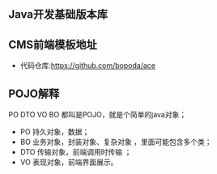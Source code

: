 Java开发基础版本库
-

CMS前端模板地址
-
- 代码仓库:https://github.com/bopoda/ace

POJO解释
-
PO DTO VO BO 都叫是POJO，就是个简单的java对象；
- PO 持久对象，数据；
- BO 业务对象，封装对象、复杂对象 ，里面可能包含多个类；
- DTO 传输对象，前端调用时传输 ；
- VO 表现对象，前端界面展示。